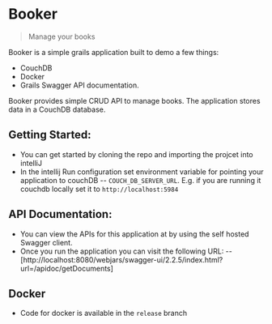 # Booker
> Manage your books

Booker is a simple grails application built to demo a few things:

- CouchDB
- Docker
- Grails Swagger API documentation.

Booker provides simple CRUD API to manage books. The application stores data in a CouchDB database.

## Getting Started:

- You can get started by cloning the repo and importing the projcet into intelliJ
- In the intellij Run configuration set environment variable for pointing your application to couchDB
-- `COUCH_DB_SERVER_URL`. E.g. if you are running it couchdb locally set it to `http://localhost:5984`

## API Documentation:

- You can view the APIs for this application at by using the self hosted Swagger client.
- Once you run the application you can visit the following URL: 
--  [http://localhost:8080/webjars/swagger-ui/2.2.5/index.html?url=/apidoc/getDocuments]

## Docker

- Code for docker is available in the `release` branch

